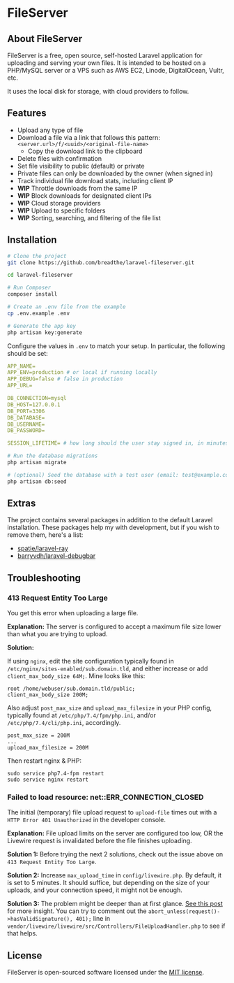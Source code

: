 # FileServer

## About FileServer

FileServer is a free, open source, self-hosted Laravel application for uploading and serving your own files. It is intended to be hosted on a PHP/MySQL server or a VPS such as AWS EC2, Linode, DigitalOcean, Vultr, etc.

It uses the local disk for storage, with cloud providers to follow.

## Features

* Upload any type of file
* Download a file via a link that follows this pattern: `<server.url>/f/<uuid>/<original-file-name>` 
    * Copy the download link to the clipboard
* Delete files with confirmation
* Set file visibility to public (default) or private
* Private files can only be downloaded by the owner (when signed in)
* Track individual file download stats, including client IP 
* **WIP** Throttle downloads from the same IP
* **WIP** Block downloads for designated client IPs
* **WIP** Cloud storage providers
* **WIP** Upload to specific folders
* **WIP** Sorting, searching, and filtering of the file list

## Installation

```bash
# Clone the project
git clone https://github.com/breadthe/laravel-fileserver.git

cd laravel-fileserver

# Run Composer
composer install

# Create an .env file from the example
cp .env.example .env

# Generate the app key
php artisan key:generate
```

Configure the values in `.env` to match your setup. In particular, the following should be set:

```yaml
APP_NAME=
APP_ENV=production # or local if running locally
APP_DEBUG=false # false in production
APP_URL=

DB_CONNECTION=mysql
DB_HOST=127.0.0.1
DB_PORT=3306
DB_DATABASE=
DB_USERNAME=
DB_PASSWORD=

SESSION_LIFETIME= # how long should the user stay signed in, in minutes
```

```bash
# Run the database migrations
php artisan migrate

# (optional) Seed the database with a test user (email: test@example.com; password: password)
php artisan db:seed
```

## Extras

The project contains several packages in addition to the default Laravel installation. These packages help my with development, but if you wish to remove them, here's a list:

- [spatie/laravel-ray]()
- [barryvdh/laravel-debugbar]()

## Troubleshooting

### 413 Request Entity Too Large

You get this error when uploading a large file.

**Explanation:** The server is configured to accept a maximum file size lower than what you are trying to upload.

**Solution:**

If using `nginx`, edit the site configuration typically found in `/etc/nginx/sites-enabled/sub.domain.tld`, and either increase or add `client_max_body_size 64M;`. Mine looks like this:

```
root /home/webuser/sub.domain.tld/public;
client_max_body_size 200M;
```

Also adjust `post_max_size` and `upload_max_filesize` in your PHP config, typically found at `/etc/php/7.4/fpm/php.ini`, and/or `/etc/php/7.4/cli/php.ini`, accordingly.

```
post_max_size = 200M
...
upload_max_filesize = 200M
```

Then restart nginx & PHP:

```
sudo service php7.4-fpm restart
sudo service nginx restart
```

### Failed to load resource: net::ERR_CONNECTION_CLOSED

The initial (temporary) file upload request to `upload-file` times out with a `HTTP Error 401 Unauthorized` in the developer console.

**Explanation:** File upload limits on the server are configured too low, OR the Livewire request is invalidated before the file finishes uploading. 

**Solution 1:** Before trying the next 2 solutions, check out the issue above on `413 Request Entity Too Large`. 

**Solution 2:** Increase `max_upload_time` in `config/livewire.php`. By default, it is set to 5 minutes. It should suffice, but depending on the size of your uploads, and your connection speed, it might not be enough. 

**Solution 3:** The problem might be deeper than at first glance. [See this post](https://forum.laravel-livewire.com/t/file-upload-over-https-fails-signature-verification/1242) for more insight. You can try to comment out the `abort_unless(request()->hasValidSignature(), 401);` line in `vendor/livewire/livewire/src/Controllers/FileUploadHandler.php` to see if that helps.

## License

FileServer is open-sourced software licensed under the [MIT license](https://opensource.org/licenses/MIT).
